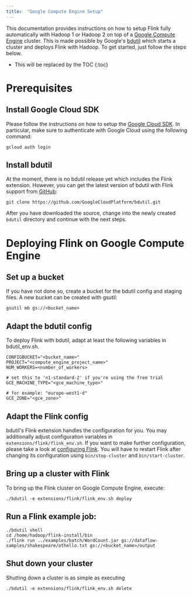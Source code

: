 ```yaml
---
title:  "Google Compute Engine Setup"
---
```

<!--
Licensed to the Apache Software Foundation (ASF) under one
or more contributor license agreements.  See the NOTICE file
distributed with this work for additional information
regarding copyright ownership.  The ASF licenses this file
to you under the Apache License, Version 2.0 (the
"License"); you may not use this file except in compliance
with the License.  You may obtain a copy of the License at

  http://www.apache.org/licenses/LICENSE-2.0

Unless required by applicable law or agreed to in writing,
software distributed under the License is distributed on an
"AS IS" BASIS, WITHOUT WARRANTIES OR CONDITIONS OF ANY
KIND, either express or implied.  See the License for the
specific language governing permissions and limitations
under the License.
-->


This documentation provides instructions on how to setup Flink fully
automatically with Hadoop 1 or Hadoop 2 on top of a
[Google Compute Engine](https://cloud.google.com/compute/) cluster. This is made
possible by Google's [bdutil](https://cloud.google.com/hadoop/bdutil) which
starts a cluster and deploys Flink with Hadoop. To get started, just follow the
steps below.

* This will be replaced by the TOC
{:toc}

# Prerequisites

## Install Google Cloud SDK

Please follow the instructions on how to setup the
[Google Cloud SDK](https://cloud.google.com/sdk/). In particular, make sure to
authenticate with Google Cloud using the following command:

    gcloud auth login


## Install bdutil

At the moment, there is no bdutil release yet which includes the Flink
extension. However, you can get the latest version of bdutil with Flink support
from [GitHub](https://github.com/GoogleCloudPlatform/bdutil):

    git clone https://github.com/GoogleCloudPlatform/bdutil.git

After you have downloaded the source, change into the newly created `bdutil`
directory and continue with the next steps.

# Deploying Flink on Google Compute Engine

## Set up a bucket

If you have not done so, create a bucket for the bdutil config and
staging files. A new bucket can be created with gsutil:

    gsutil mb gs://<bucket_name>

## Adapt the bdutil config

To deploy Flink with bdutil, adapt at least the following variables in
bdutil_env.sh.

    CONFIGBUCKET="<bucket_name>"
    PROJECT="<compute_engine_project_name>"
    NUM_WORKERS=<number_of_workers>

    # set this to 'n1-standard-2' if you're using the free trial
    GCE_MACHINE_TYPE="<gce_machine_type>"

    # for example: "europe-west1-d"
    GCE_ZONE="<gce_zone>"

## Adapt the Flink config

bdutil's Flink extension handles the configuration for you. You may additionally
adjust configuration variables in `extensions/flink/flink_env.sh`. If you want
to make further configuration, please take a look at
[configuring Flink](config.html). You will have to restart Flink after changing
its configuration using `bin/stop-cluster` and `bin/start-cluster`.

## Bring up a cluster with Flink

To bring up the Flink cluster on Google Compute Engine, execute:

    ./bdutil -e extensions/flink/flink_env.sh deploy

## Run a Flink example job:

    ./bdutil shell
    cd /home/hadoop/flink-install/bin
    ./flink run ../examples/batch/WordCount.jar gs://dataflow-samples/shakespeare/othello.txt gs://<bucket_name>/output

## Shut down your cluster

Shutting down a cluster is as simple as executing

    ./bdutil -e extensions/flink/flink_env.sh delete
